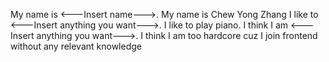 
My name is <---Insert name--->.
My name is Chew Yong Zhang
I like to <---Insert anything you want--->.
I like to play piano.
I think I am <---Insert anything you want--->.
I think I am too hardcore cuz I join frontend without any relevant knowledge


